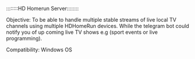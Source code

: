 ::::::::HD Homerun Server::::::::

Objective: To be able to handle multiple stable streams of live local TV channels using multiple HDHomeRun devices. While the telegram bot could notify you of up coming live TV shows e.g (sport events or live programming).

Compatibility: Windows OS
